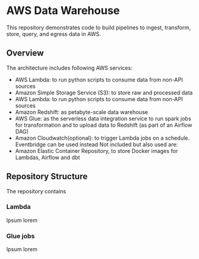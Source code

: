 # AWS Data Warehouse

This repository demonstrates code to build pipelines to ingest, transform, store, query, and egress data in AWS. 

## Overview


The architecture includes following AWS services:
- AWS Lambda: to run python scripts to consume data from non-API sources
- Amazon Simple Storage Service (S3): to store raw and processed data
- AWS Lambda: to run python scripts to consume data from non-API sources
- Amazon Redshift: as petabyte-scale data warehouse
- AWS Glue: as the serverless data integration service to run spark jobs for transformation and to upload data to Redshift (as part of an Airflow DAG)
- Amazon Cloudwatch(optional): to trigger Lambda jobs on a schedule. Eventbridge can be used instead
Not included but also used are:
- Amazon Elastic Container Repository, to store Docker images for Lambdas, Airflow and dbt

## Repository Structure
The repository contains

### Lambda 
Ipsum lorem

### Glue jobs
Ipsum lorem
